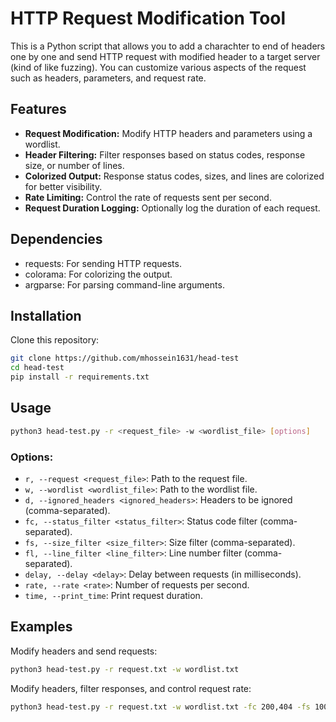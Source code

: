 # HTTP Request Modification Tool

This is a Python script that allows you to add a charachter to end of headers one by one and send HTTP request with modified header to a target server (kind of like fuzzing). You can customize various aspects of the request such as headers, parameters, and request rate.

## Features

- **Request Modification:** Modify HTTP headers and parameters using a wordlist.
- **Header Filtering:** Filter responses based on status codes, response size, or number of lines.
- **Colorized Output:** Response status codes, sizes, and lines are colorized for better visibility.
- **Rate Limiting:** Control the rate of requests sent per second.
- **Request Duration Logging:** Optionally log the duration of each request.

## Dependencies

- requests: For sending HTTP requests.
- colorama: For colorizing the output.
- argparse: For parsing command-line arguments.

## Installation

Clone this repository:

```bash
git clone https://github.com/mhossein1631/head-test
cd head-test
pip install -r requirements.txt
```

## Usage

```bash
python3 head-test.py -r <request_file> -w <wordlist_file> [options]
```

### Options:

- `r, --request <request_file>`: Path to the request file.
- `w, --wordlist <wordlist_file>`: Path to the wordlist file.
- `d, --ignored_headers <ignored_headers>`: Headers to be ignored (comma-separated).
- `fc, --status_filter <status_filter>`: Status code filter (comma-separated).
- `fs, --size_filter <size_filter>`: Size filter (comma-separated).
- `fl, --line_filter <line_filter>`: Line number filter (comma-separated).
- `delay, --delay <delay>`: Delay between requests (in milliseconds).
- `rate, --rate <rate>`: Number of requests per second.
- `time, --print_time`: Print request duration.

## Examples

Modify headers and send requests:

```bash
python3 head-test.py -r request.txt -w wordlist.txt
```

Modify headers, filter responses, and control request rate:

```bash
python3 head-test.py -r request.txt -w wordlist.txt -fc 200,404 -fs 1000-5000 -fl 10
```
